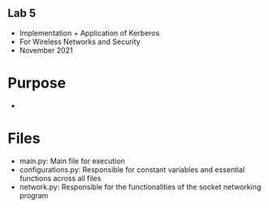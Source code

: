 ## Lab 5

- Implementation + Application of Kerberos
- For Wireless Networks and Security
- November 2021

# Purpose

-

# Files

- main.py: Main file for execution
- configurations.py: Responsible for constant variables and essential functions across all files
- network.py: Responsible for the functionalities of the socket networking program
